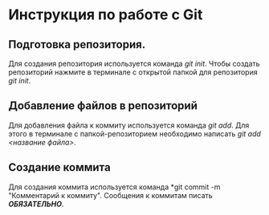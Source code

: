  # Инструкция по работе с Git
 
 ## Подготовка репозитория.
 
 Для создания репозитория используется команда *git init*. Чтобы создать репозиторий нажмите в терминале с открытой папкой для репозитория *git init*.


## Добавление файлов в репозиторий

Для добавления файла к коммиту используется команда *git add*. Для этого в терминале с папкой-репозиторием необходимо написать *git add <название файла>*.

## Cоздание коммита
Для создания коммита используется команда *git commit -m "Комментарий к коммиту". Сообщения к коммитам писать ***ОБЯЗАТЕЛЬНО***.

